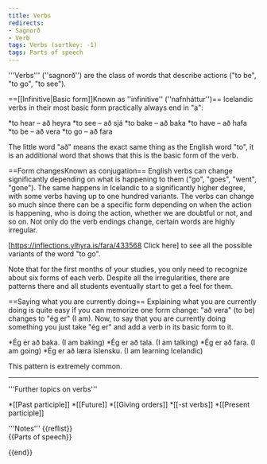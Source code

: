 ```yaml
---
title: Verbs
redirects:
- Sagnorð
- Verb
tags: Verbs (sortkey: -1)
tags: Parts of speech
---
```


<level a1/>

'''Verbs''' (''sagnorð'') are the class of words that describe actions ("to be", "to go", "to see").

==[[Infinitive|Basic form]]<ref>Known as ''infinitive'' (''nafnháttur'')</ref>==
Icelandic verbs in their most basic form practically always end in "a":

*to hear – að heyra
*to see – að sjá
*to bake – að baka
*to have – að hafa
*to be – að vera
*to go – að fara

The little word "að" means the exact same thing as the English word "to", it is an additional word that shows that this is the basic form of the verb.

==Form changes<ref>Known as conjugation</ref>==
English verbs can change significantly depending on what is happening to them ("go", "goes", "went", "gone"). The same happens in Icelandic to a significantly higher degree, with some verbs having up to one hundred variants. The verbs can change so much since there can be a specific form depending on when the action is happening, who is doing the action, whether we are doubtful or not, and so on. Not only do the verb endings change, certain words are highly irregular.

[https://inflections.ylhyra.is/fara/433568 Click here] to see all the possible variants of the word "to go".

Note that for the first months of your studies, you only need to recognize about six forms of each verb.  Despite all the irregularities, there are patterns there and all students eventually start to get a feel for them.

==Saying what you are currently doing==
Explaining what you are currently doing is quite easy if you can memorize one form change: "að vera" (to be) changes to "ég er" (I am). Now, to say that you are currently doing something you just take "ég er" and add a verb in its basic form to it.

*Ég er að baka. (I am baking)
*Ég er að tala. (I am talking)
*Ég er að fara. (I am going)
*Ég er að læra íslensku. (I am learning Icelandic)

This pattern is extremely common.

***

'''Further topics on verbs'''

*[[Past participle]] <level a1/>
*[[Future]] <level a1/>
*[[Giving orders]] <level a1/>
*[[-st verbs]] <level a1/>
*[[Present participle]] <level a1/>

<div class="notes">
'''Notes'''
{{reflist}}
</div>
{{Parts of speech}}


{{end}}
